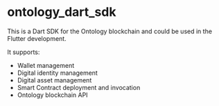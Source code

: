 # ontology_dart_sdk

This is a Dart SDK for the Ontology blockchain and could be used in the Flutter development.

It supports:

* Wallet management
* Digital identity management
* Digital asset management
* Smart Contract deployment and invocation
* Ontology blockchain API

